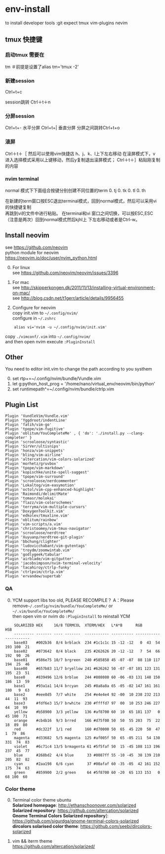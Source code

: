 # env-install
to install developer tools :git expect tmux vim-plugins nevim

## tmux 快捷键
### 启动tmux 需要在
tm ＃前提是设置了alias tm='tmux -2'

### 新建session
Ctrl+t+c 

session跳转
Ctrl＋t＋n  
### 分屏session
Ctrl+t+- 水平分屏
Ctrl+t+| 垂直分屏
分屏之间跳转Ctrl+t+o

### 滚屏
Ctrl＋t＋［
然后可以使用vim快捷店 h、j、k、l上下左右移动
在滚屏模式下，v 进入选择模式采用以上键移动，然后y复制退出滚屏模式；
Ctrl＋t＋］粘贴刚复制的内容

### nvim terminal
normal 模式下下面组合按键分别创建不同位置的term
0. <leader>tj
0. <leader>tk
0. <leader>tl
0. <leader>th

在新建的term窗口按ESC退出terminal模式，回到normal模式，然后可以采用vi的快捷键复制  
再跳到vi的文件中进行粘贴。
在terminal和vi 窗口之间切换，可以按ESC,ESC（注意是两次）回到normal模式然后kjhl上
下左右移动或者是Ctrl-w。

## Install neovim  
see https://github.com/neovim  
python module for neovim  
https://neovim.io/doc/user/nvim_python.html  

0. For linux  
see https://github.com/neovim/neovim/issues/3396  

0. For mac  
  see  http://skipperkongen.dk/2011/11/13/installing-virtual-environment-on-mac/  
  see  http://blog.csdn.net/t1gerr/article/details/9956455  

0. Configure for neovim  
copy init.vim to `~/.config/nvim/`  
configure in `~/.zshrc`  
```shell  
    alias vi='nvim -u ~/.config/nvim/init.vim'  
```
copy `./vimconf/.vim` into `~/.config/nvim/`  
and then open nvim execute `:PluginInstall`   

## Other
You need to editor init.vim to change the path according to you systhem

0. set rtp+=~/.config/nvim/bundle/Vundle.vim
0. let g:python_host_prog = '/home/nano/virtual_env/neovim/bin/python'
0. set runtimepath^=~/.config/nvim/bundle/ctrlp.vim

## Plugin List 
```shell
Plugin 'VundleVim/Vundle.vim'
Plugin 'Yggdroot/indentLine'
Plugin 'fatih/vim-go'
Plugin 'tpope/vim-fugitive'
Plugin 'oblitum/YouCompleteMe' , { 'do': './install.py --clang-completer' }
Plugin 'scrooloose/syntastic'
Plugin 'SirVer/ultisnips'
Plugin 'honza/vim-snippets'
Plugin 'bling/vim-airline'
Plugin 'altercation/vim-colors-solarized'
Plugin 'morhetz/gruvbox'
Plugin 'tpope/vim-markdown'
Plugin 'kopischke/unite-spell-suggest'
Plugin 'tpope/vim-surround'
Plugin 'scrooloose/nerdcommenter'
Plugin 'Lokaltog/vim-easymotion'
Plugin 'octol/vim-cpp-enhanced-highlight'
Plugin 'Raimondi/delimitMate'
Plugin 'tomasr/molokai'
Plugin 'flazz/vim-colorschemes'
Plugin 'terryma/vim-multiple-cursors'
Plugin 'DoxygenToolkit.vim'
Plugin 'edkolev/tmuxline.vim'
Plugin 'oblitum/rainbow'
Plugin 'vim-scripts/a.vim'
Plugin 'christoomey/vim-tmux-navigator'
Plugin 'scrooloose/nerdtree'
Plugin 'Xuyuanp/nerdtree-git-plugin'
Plugin 'bbchung/clighter'
Plugin 'ludovicchabant/vim-gutentags'
Plugin 'troydm/zoomwintab.vim'
Plugin 'godlygeek/tabular'
Plugin 'airblade/vim-gitgutter'
Plugin 'jacobsimpson/nvim-terminal-velocity'
Plugin 'tacahiroy/ctrlp-funky'
Plugin 'ctrlpvim/ctrlp.vim'
Plugin 'ervandew/supertab'
```
### QA
0. YCM support libs too old, PLEASE RECOMPILE？
 A：Please remove`~/.config/nvim/bundle/YouCompleteMe/` or `~/.vim/bundle/YouCompleteMe/`  
    then open vim or nvim do `:PluginInstall` to reinstall YCM
```
    SOLARIZED HEX     16/8 TERMCOL  XTERM/HEX   L*A*B      RGB         HSB  
    --------- ------- ---- -------  ----------- ---------- ----------- -----------
    base03    #002b36  8/4 brblack  234 #1c1c1c 15 -12 -12   0  43  54 193 100  21
    base02    #073642  0/4 black    235 #262626 20 -12 -12   7  54  66 192  90  26
    base01    #586e75 10/7 brgreen  240 #585858 45 -07 -07  88 110 117 194  25  46
    base00    #657b83 11/7 bryellow 241 #626262 50 -07 -07 101 123 131 195  23  51
    base0     #839496 12/6 brblue   244 #808080 60 -06 -03 131 148 150 186  13  59
    base1     #93a1a1 14/4 brcyan   245 #8a8a8a 65 -05 -02 147 161 161 180   9  63
    base2     #eee8d5  7/7 white    254 #e4e4e4 92 -00  10 238 232 213  44  11  93
    base3     #fdf6e3 15/7 brwhite  230 #ffffd7 97  00  10 253 246 227  44  10  99
    yellow    #b58900  3/3 yellow   136 #af8700 60  10  65 181 137   0  45 100  71
    orange    #cb4b16  9/3 brred    166 #d75f00 50  50  55 203  75  22  18  89  80
    red       #dc322f  1/1 red      160 #d70000 50  65  45 220  50  47   1  79  86
    magenta   #d33682  5/5 magenta  125 #af005f 50  65 -05 211  54 130 331  74  83
    violet    #6c71c4 13/5 brmagenta 61 #5f5faf 50  15 -45 108 113 196 237  45  77
    blue      #268bd2  4/4 blue      33 #0087ff 55 -10 -45  38 139 210 205  82  82
    cyan      #2aa198  6/6 cyan      37 #00afaf 60 -35 -05  42 161 152 175  74  63
    green     #859900  2/2 green     64 #5f8700 60 -20  65 133 153   0  68 100  60
 ```   
### Color theme  
0. Terminal color theme ubuntu  
 **Solarized homepage**:   http://ethanschoonover.com/solarized  
 **Solarized repository**: https://github.com/altercation/solarized  
 **Gnome Terminal Colors Solarized repository**]: https://github.com/sigurdga/gnome-terminal-colors-solarized  
 **dircolors solarised color theme**: https://github.com/seebi/dircolors-solarized  

0. vim && iterm theme  
 https://github.com/altercation/solarized/  
